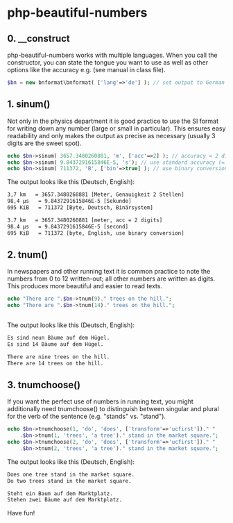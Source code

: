 # php-beautiful-numbers

## 0. __construct ##

php-beautiful-numbers works with multiple languages. When you call the constructor, you can state the tongue you want to use as well as other options like the accuracy e.g. (see manual in class file).  

```php
$bn = new bnformat\bnformat( ['lang'=>'de'] ); // set output to German 
```


## 1. sinum() ##

Not only in the physics department it is good practice to use the SI format for writing down any number (large or small in particular). This ensures easy readability and only makes the output as precise as necessary (usually 3 digits are the sweet spot).  

```php
echo $bn->sinum( 3657.3480260881, 'm', ['acc'=>2] ); // accuracy = 2 digits 
echo $bn->sinum( 9.8437291615846E-5, 's'); // use standard accuracy (= 3 digits)
echo $bn->sinum( 711372, 'B', ['bin'=>true] ); // use binary conversion (instead of SI prefixes) 
```

The output looks like this (Deutsch, English):

```html
3,7 km   = 3657.3480260881 [Meter, Genauigkeit 2 Stellen]
98,4 µs   = 9.8437291615846E-5 [Sekunde]
695 KiB   = 711372 [Byte, Deutsch, Binärsystem]
```
```html
3.7 km   = 3657.3480260881 [meter, acc = 2 digits]
98.4 µs   = 9.8437291615846E-5 [second]
695 KiB   = 711372 [byte, English, use binary conversion]
```


## 2. tnum() ##

In newspapers and other running text it is common practice to note the numbers from 0 to 12 written-out; all other numbers are written as digits. This produces more beautiful and easier to read texts. 

```php
echo "There are ".$bn->tnum(9)." trees on the hill.";
echo "There are ".$bn->tnum(14)." trees on the hill.";
    
```

The output looks like this (Deutsch, English):

```html
Es sind neun Bäume auf dem Hügel.
Es sind 14 Bäume auf dem Hügel.
``` 
```html
There are nine trees on the hill.
There are 14 trees on the hill.
```


## 3. tnumchoose() ##

If you want the perfect use of numbers in running text, you might additionally need tnumchoose() to distinguish between singular and plural for the verb of the sentence (e.g. "stands" vs. "stand"). 

```php
echo $bn->tnumchoose(1, 'do', 'does', ['transform'=>'ucfirst'])." "
    .$bn->tnum(1, 'trees', 'a tree')." stand in the market square.";
echo $bn->tnumchoose(2, 'do', 'does', ['transform'=>'ucfirst'])." "
    .$bn->tnum(2, 'trees', 'a tree')." stand in the market square.";
```

The output looks like this (Deutsch, English):

```html
Does one tree stand in the market square.
Do two trees stand in the market square.
``` 
```html
Steht ein Baum auf dem Marktplatz.
Stehen zwei Bäume auf dem Marktplatz.
```


Have fun!
